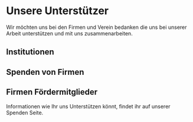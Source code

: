---
---

# Unsere Unterstützer

Wir möchten uns bei den Firmen und Verein bedanken die uns bei unserer Arbeit unterstützen und mit uns zusammenarbeiten. 

## Institutionen

## Spenden von Firmen

## Firmen Fördermitglieder

Informationen wie Ihr uns Unterstützen könnt, findet ihr auf unserer Spenden Seite.